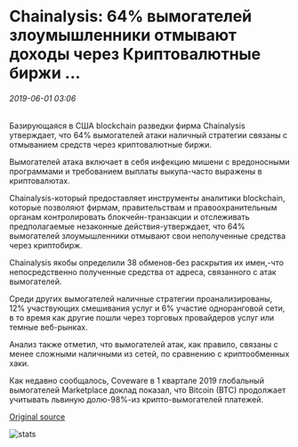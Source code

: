 # Chainalysis: 64% вымогателей злоумышленники отмывают доходы через Криптовалютные биржи ...

###### 2019-06-01 03:06

Базирующаяся в США blockchain разведки фирма Chainalysis утверждает, что 64% вымогателей атаки наличный стратегии связаны с отмыванием средств через криптовалютные биржи.

Вымогателей атака включает в себя инфекцию мишени с вредоносными программами и требованием выплаты выкупа-часто выражены в криптовалютах.

Chainalysis-который предоставляет инструменты аналитики blockchain, которые позволяют фирмам, правительствам и правоохранительным органам контролировать блокчейн-транзакции и отслеживать предполагаемые незаконные действия-утверждает, что 64% вымогателей злоумышленники отмывают свои неполученные средства через криптобирж.

Chainalysis якобы определили 38 обменов-без раскрытия их имен,-что непосредственно полученные средства от адреса, связанного с атак вымогателей.

Среди других вымогателей наличные стратегии проанализированы, 12% участвующих смешивания услуг и 6% участие одноранговой сети, в то время как другие пошли через торговых провайдеров услуг или темные веб-рынках.

Анализ также отметил, что вымогателей атак, как правило, связаны с менее сложными наличными из сетей, по сравнению с криптообменных хаки.

Как недавно сообщалось, Coveware в 1 квартале 2019 глобальный вымогателей Marketplace доклад показал, что Bitcoin (BTC) продолжает учитывать львиную долю-98%-из крипто-вымогателей платежей.

[Original source](https://cointelegraph.com/news/chainalysis-64-of-ransomware-attackers-launder-proceeds-via-crypto-exchanges)

![stats](https://c.statcounter.com/11760860/0/a89fa40b/1/ "stats")